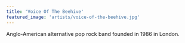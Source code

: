 ```yaml
---
title: 'Voice Of The Beehive'
featured_image: 'artists/voice-of-the-beehive.jpg'
---
```

Anglo-American alternative pop rock band founded in 1986 in London.
